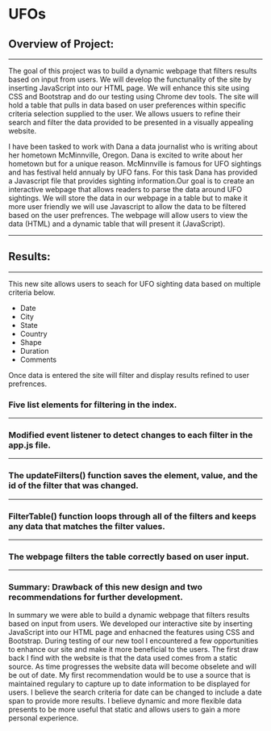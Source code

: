 # UFOs

## Overview of Project:
__________________________________

The goal of this project was to build a dynamic webpage that filters results based on input from users. We will develop the functunality of the site by inserting JavaScript into our HTML page. We will enhance this site using CSS and Bootstrap and do our testing using Chrome dev tools. The site will hold a table that pulls in data based on user preferences within specific criteria selection supplied to the user. We allows usuers to refine their search and filter the data provided to be presented in a visually appealing website.

I have been tasked to work with Dana a data journalist who is writing about her hometown McMinnville, Oregon. Dana is excited to write about her hometown but for a unique reason. McMinnville is famous for UFO sightings and has festival held annualy by UFO fans. For this task Dana has provided a Javascript  file that provides sighting information.Our goal is to create an interactive webpage that allows readers to parse the data around UFO sightings. We will store the data in our webpage in a table but to make it more user friendly we will use Javascript to allow the data to be filtered based on the user prefrences. The webpage will allow users to view the data (HTML) and a dynamic table that will present it (JavaScript).


________________________________________

## Results: 
______________________________________________

This new site allows users to seach for UFO sighting data based on multiple criteria below.

* Date
* City
* State
* Country
* Shape
* Duration
* Comments

Once data is entered the site will filter and display results refined to user prefrences.

### Five list elements for filtering in the index.
______________________________________________________________




### Modified event listener to detect changes to each filter in the app.js file.
____________________________________________________________________




### The updateFilters() function saves the element, value, and the id of the filter that was changed.
__________________________________________________________________________



### FilterTable() function loops through all of the filters and keeps any data that matches the filter values.
__________________________________________________________________________________




### The webpage filters the table correctly based on user input.
__________________________________________________________________




### Summary: Drawback of this new design and two recommendations for further development.

In summary we were able to build a dynamic webpage that filters results based on input from users. We developed our interactive site by inserting JavaScript into our HTML page and enhacned the features using CSS and Bootstrap. During testing of our new tool I encountered a few opportunities to enhance our site and make it more beneficial to the users. The first draw back I find with  the website is that the data used comes from a static source. As time progresses the website data will become obselete and will be out of date. My first recommendation would be to use a source that is maintained regulary to capture up to date information to be displayed for users. I believe the search criteria for date can be changed to include a date span to provide more results. I believe dynamic and more flexible data presents to be more useful that static and allows users to gain a more personal experience.